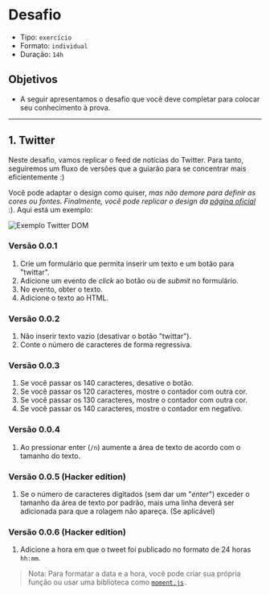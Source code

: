# Desafio

- Tipo: `exercício`
- Formato: `individual`
- Duração: `14h`

## Objetivos

- A seguir apresentamos o desafio que você deve completar para colocar seu
  conhecimento à prova.

***

## 1. Twitter

Neste desafio, vamos replicar o feed de notícias do Twitter. Para tanto,
seguiremos um fluxo de versões que a guiarão para se concentrar mais
eficientemente :\)

Você pode adaptar o design como quiser, _mas não demore para definir as cores ou
fontes. Finalmente, você pode replicar o design da_ [_página
oficial_](https://twitter.com/) :\). Aqui está um exemplo:

![Exemplo Twitter
DOM](https://media.giphy.com/media/3ov9jP4RIGQCUQOScg/giphy.gif)

### Versão 0.0.1

1. Crie um formulário que permita inserir um texto e um botão para "twittar".
2. Adicione um evento de _click_ ao botão ou de _submit_ no formulário.
3. No evento, obter o texto.
4. Adicione o texto ao HTML.

### Versão 0.0.2

1. Não inserir texto vazio \(desativar o botão "twittar"\).
2. Conte o número de caracteres de forma regressiva.

### Versão 0.0.3

1. Se você passar os 140 caracteres, desative o botão.
2. Se você passar os 120 caracteres, mostre o contador com outra cor.
3. Se você passar os 130 caracteres, mostre o contador com outra cor.
4. Se você passar os 140 caracteres, mostre o contador em negativo.

### Versão 0.0.4

1. Ao pressionar enter \(`/n`\) aumente a área de texto de acordo com o tamanho
   do texto.

### Versão 0.0.5 (Hacker edition)

1. Se o número de caracteres digitados \(sem dar um "_enter_"\) exceder o
   tamanho da área de texto por padrão, mais uma linha deverá ser adicionada
   para que a rolagem não apareça. \(Se aplicável\)

### Versão 0.0.6 (Hacker edition)

1. Adicione a hora em que o tweet foi publicado no formato de 24 horas `hh:mm`.

> Nota: Para formatar a data e a hora, você pode criar sua própria função ou
> usar uma biblioteca como [`moment.js`](https://momentjs.com/)`.`